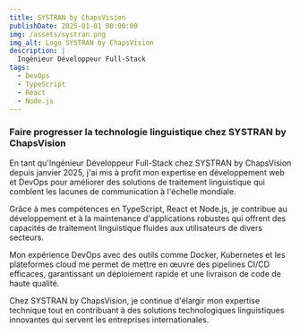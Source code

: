 ```yaml
---
title: SYSTRAN by ChapsVision
publishDate: 2025-01-01 00:00:00
img: /assets/systran.png
img_alt: Logo SYSTRAN by ChapsVision
description: |
  Ingénieur Développeur Full-Stack
tags:
  - DevOps
  - TypeScript
  - React
  - Node.js
---
```


### Faire progresser la technologie linguistique chez SYSTRAN by ChapsVision

<p>En tant qu'Ingénieur Développeur Full-Stack chez SYSTRAN by ChapsVision depuis janvier 2025, j'ai mis à profit mon expertise en développement web et DevOps pour améliorer des solutions de traitement linguistique qui comblent les lacunes de communication à l'échelle mondiale.</p>

<p>Grâce à mes compétences en TypeScript, React et Node.js, je contribue au développement et à la maintenance d'applications robustes qui offrent des capacités de traitement linguistique fluides aux utilisateurs de divers secteurs.</p>

<p>Mon expérience DevOps avec des outils comme Docker, Kubernetes et les plateformes cloud me permet de mettre en œuvre des pipelines CI/CD efficaces, garantissant un déploiement rapide et une livraison de code de haute qualité.</p>

<p>Chez SYSTRAN by ChapsVision, je continue d'élargir mon expertise technique tout en contribuant à des solutions technologiques linguistiques innovantes qui servent les entreprises internationales.</p>
